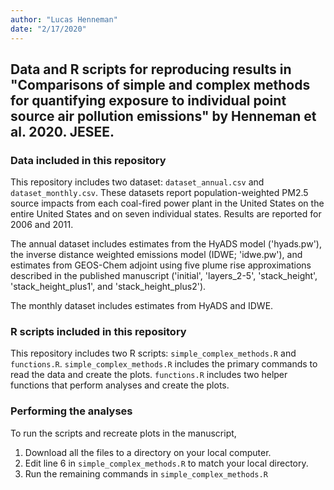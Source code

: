 ```yaml
---
author: "Lucas Henneman"
date: "2/17/2020"
---
```


## Data and R scripts for reproducing results in "Comparisons of simple and complex methods for quantifying exposure to individual point source air pollution emissions" by Henneman et al. 2020. JESEE.

### Data included in this repository

This repository includes two dataset: `dataset_annual.csv` and `dataset_monthly.csv`. These datasets report  population-weighted PM2.5 source impacts from each coal-fired power plant in the United States on the entire United States and on seven individual states. Results are reported for 2006 and 2011.

The annual dataset includes estimates from the HyADS model ('hyads.pw'), the inverse distance weighted emissions model (IDWE; 'idwe.pw'), and estimates from GEOS-Chem adjoint using five plume rise approximations described in the published manuscript ('initial',	'layers_2-5',	'stack_height',	'stack_height_plus1',	and 'stack_height_plus2'). 

The monthly dataset includes estimates from HyADS and IDWE.


### R scripts included in this repository
This repository includes two R scripts: `simple_complex_methods.R` and `functions.R`. `simple_complex_methods.R` includes the primary commands to read the data and create the plots. `functions.R` includes two helper functions that perform analyses and create the plots. 

### Performing the analyses
To run the scripts and recreate plots in the manuscript, 

1. Download all the files to a directory on your local computer. 
2. Edit line 6 in `simple_complex_methods.R` to match your local directory. 
3. Run the remaining commands in `simple_complex_methods.R`





